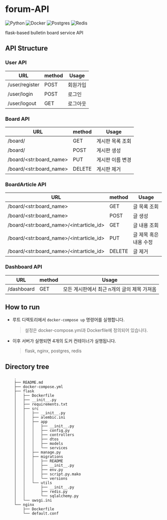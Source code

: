 forum-API
===
![Python](https://img.shields.io/badge/Python-3.7.6-green.svg)
![Docker](https://img.shields.io/badge/Docker-19.03.8-skyblue.svg)
![Postgres](https://img.shields.io/badge/PostgreSQL-10.0-blue.svg)
![Redis](https://img.shields.io/badge/Redis-latest-red.svg)

flask-based bulletin board service API

API Structure
---

### User API

| URL | method | Usage |
|-----|--------|-------|
| /user/register | POST | 회원가입 |
| /user/login | POST | 로그인 |
| /user/logout | GET | 로그아웃 |

### Board API

| URL | method | Usage |
|-----|--------|-------|
| /board/ | GET | 게시판 목록 조회 |
| /board/ | POST | 게시판 생성 |
| /board/\<str:board_name\> | PUT | 게시판 이름 변경 |
| /board/\<str:board_name\> | DELETE | 게시판 제거 |

### BoardArticle API

| URL | method | Usage |
|-----|--------|-------|
| /board/\<str:board_name\> | GET | 글 목록 조회 |
| /board/\<str:board_name\> | POST | 글 생성 |
| /board/\<str:board_name\>/\<int:article_id> | GET | 글 내용 조회 |
| /board/\<str:board_name\>/\<int:article_id> | PUT | 글 제목 혹은 내용 수정 |
| /board/\<str:board_name\>/\<int:article_id> | DELETE | 글 제거 |

### Dashboard API

| URL | method | Usage |
|-----|--------|-------|
| /dashboard | GET | 모든 게시판에서 최근 n개의 글의 제목 가져옴 |

How to run
---

- 루트 디렉토리에서 `docker-compose up` 명령어를 실행합니다.
    > 설정은 docker-compose.yml과 Dockerfile에 정의되어 있습니다.
- 이후 서버가 실행되면 4개의 도커 컨테이너가 실행됩니다.
    > flask, nginx, postgres, redis

Directory tree
---

        .
        ├── README.md
        ├── docker-compose.yml
        ├── flask
        │   ├── Dockerfile
        │   ├── __init__.py
        │   ├── requirements.txt
        │   ├── src
        │   │   ├── __init__.py
        │   │   ├── alembic.ini
        │   │   ├── app
        │   │   │   ├── __init__.py
        │   │   │   ├── config.py
        │   │   │   ├── controllers
        │   │   │   ├── dtos
        │   │   │   ├── models
        │   │   │   └── services
        │   │   ├── manage.py
        │   │   ├── migrations
        │   │   │   ├── README
        │   │   │   ├── __init__.py
        │   │   │   ├── env.py
        │   │   │   ├── script.py.mako
        │   │   │   └── versions
        │   │   └── utils
        │   │       ├── __init__.py
        │   │       ├── redis.py
        │   │       └── sqlalchemy.py
        │   └── uwsgi.ini
        └── nginx
            ├── Dockerfile
            └── default.conf
